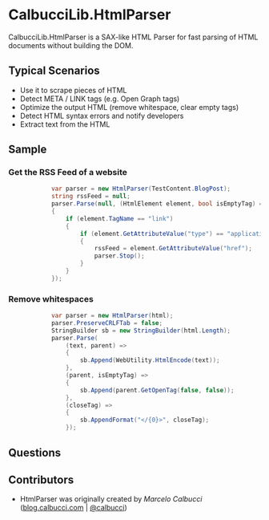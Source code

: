 # CalbucciLib.HtmlParser

CalbucciLib.HtmlParser is a SAX-like HTML Parser for fast parsing of HTML documents without building the DOM.


## Typical Scenarios
- Use it to scrape pieces of HTML
- Detect META / LINK tags (e.g. Open Graph tags)
- Optimize the output HTML (remove whitespace, clear empty tags)
- Detect HTML syntax errors and notify developers
- Extract text from the HTML


## Sample

### Get the RSS Feed of a website

```csharp
			var parser = new HtmlParser(TestContent.BlogPost);
			string rssFeed = null;
			parser.Parse(null, (HtmlElement element, bool isEmptyTag) =>
			{
				if (element.TagName == "link")
				{
					if (element.GetAttributeValue("type") == "application/rss+xml")
					{
						rssFeed = element.GetAttributeValue("href");
						parser.Stop();
					}
				}
			});
```

### Remove whitespaces

```csharp
			var parser = new HtmlParser(html);
			parser.PreserveCRLFTab = false;
			StringBuilder sb = new StringBuilder(html.Length);
			parser.Parse(
				(text, parent) =>
				{
					sb.Append(WebUtility.HtmlEncode(text));
				},
				(parent, isEmptyTag) =>
				{
					sb.Append(parent.GetOpenTag(false, false));
				},
				(closeTag) =>
				{
					sb.AppendFormat("</{0}>", closeTag);
				});
```



## Questions



## Contributors

- HtmlParser was originally created by *Marcelo Calbucci* ([blog.calbucci.com](http://blog.calbucci.com) | [@calbucci](http://twitter.com/calbucci))